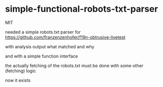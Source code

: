 # simple-functional-robots-txt-parser

MIT

needed a simple robots.txt parser for https://github.com/franzenzenhofer/f19n-obtrusive-livetest 

with analysis output what matched and why

and with a simple function interface

the actually fetching of the robots.txt must be done with some other (fetching) logic

now it exists 
